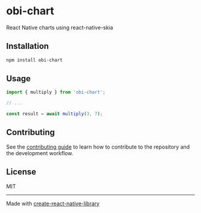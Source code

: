 # obi-chart

React Native charts using react-native-skia

## Installation

```sh
npm install obi-chart
```

## Usage

```js
import { multiply } from 'obi-chart';

// ...

const result = await multiply(3, 7);
```

## Contributing

See the [contributing guide](CONTRIBUTING.md) to learn how to contribute to the repository and the development workflow.

## License

MIT

---

Made with [create-react-native-library](https://github.com/callstack/react-native-builder-bob)
